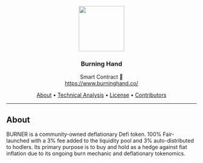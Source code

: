 <p align="center">
  <img src="https://i.ibb.co/tLmK3mj/hand4.png" width="120" />
  <br/>
  <h3 align="center">Burning Hand</h3>
</p>
<p align="center">
  <span align="center">Smart Contract 🚀</span>
  <br/>
  <a href ="https://www.burninghand.co/" target="_blank">https://www.burninghand.co/</a>
</p>

<p align="center">
  <a href="#about">About</a>
  •
  <a href="#commands">Technical Analysis</a>
  •
  <a href="#license">License</a>
  •
  <a href="#contributors">Contributors</a>
</p>

---

## About

<p>BURNER is a community-owned deflationary Defi token.  100% Fair-launched with a 3% fee added to the liquidity pool and 3% auto-distributed to hodlers.  Its primary purpose is to buy and hold as a hedge against fiat inflation due to its ongoing burn mechanic and deflationary tokenomics.</p>
